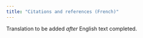 ```yaml
---
title: "Citations and references (French)"
---
```

Translation to be added _after_ English text completed.
